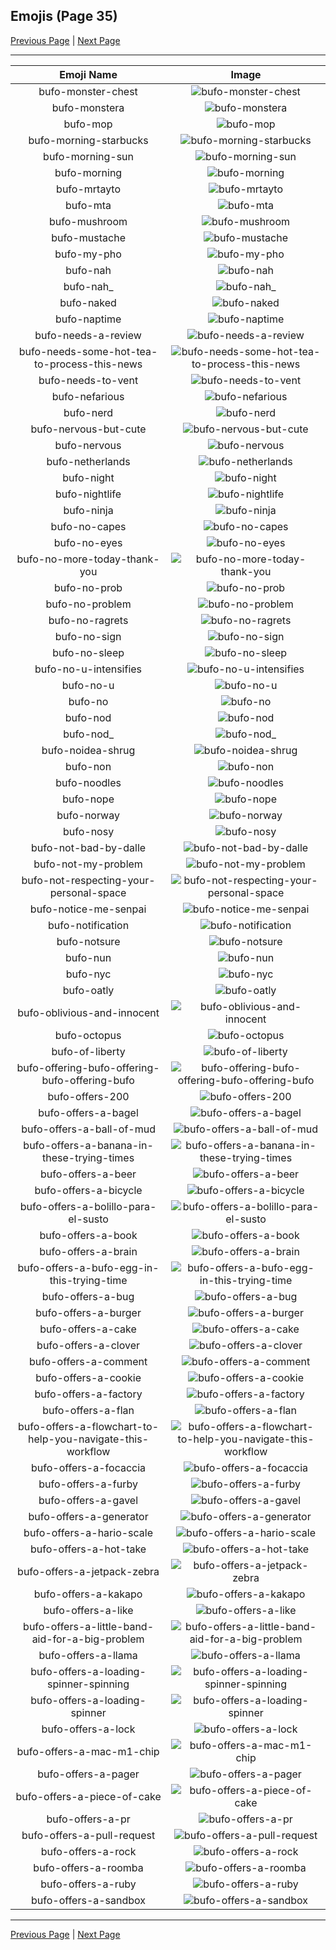 
## Emojis (Page 35)

[Previous Page](/docs/hc/page-b-0034.md)
  | [Next Page](/docs/hc/page-b-0036.md)

<hr />

|Emoji Name|Image|
| :-: | :-: |
|bufo-monster-chest| ![bufo-monster-chest](/emojis/hc/bufo-monster-chest.png)|
|bufo-monstera| ![bufo-monstera](/emojis/hc/bufo-monstera.png)|
|bufo-mop| ![bufo-mop](/emojis/hc/bufo-mop.png)|
|bufo-morning-starbucks| ![bufo-morning-starbucks](/emojis/hc/bufo-morning-starbucks.png)|
|bufo-morning-sun| ![bufo-morning-sun](/emojis/hc/bufo-morning-sun.png)|
|bufo-morning| ![bufo-morning](/emojis/hc/bufo-morning.png)|
|bufo-mrtayto| ![bufo-mrtayto](/emojis/hc/bufo-mrtayto.png)|
|bufo-mta| ![bufo-mta](/emojis/hc/bufo-mta.png)|
|bufo-mushroom| ![bufo-mushroom](/emojis/hc/bufo-mushroom.png)|
|bufo-mustache| ![bufo-mustache](/emojis/hc/bufo-mustache.png)|
|bufo-my-pho| ![bufo-my-pho](/emojis/hc/bufo-my-pho.png)|
|bufo-nah| ![bufo-nah](/emojis/hc/bufo-nah.png)|
|bufo-nah_| ![bufo-nah_](/emojis/hc/bufo-nah_.png)|
|bufo-naked| ![bufo-naked](/emojis/hc/bufo-naked.png)|
|bufo-naptime| ![bufo-naptime](/emojis/hc/bufo-naptime.png)|
|bufo-needs-a-review| ![bufo-needs-a-review](/emojis/hc/bufo-needs-a-review.png)|
|bufo-needs-some-hot-tea-to-process-this-news| ![bufo-needs-some-hot-tea-to-process-this-news](/emojis/hc/bufo-needs-some-hot-tea-to-process-this-news.png)|
|bufo-needs-to-vent| ![bufo-needs-to-vent](/emojis/hc/bufo-needs-to-vent.png)|
|bufo-nefarious| ![bufo-nefarious](/emojis/hc/bufo-nefarious.png)|
|bufo-nerd| ![bufo-nerd](/emojis/hc/bufo-nerd.png)|
|bufo-nervous-but-cute| ![bufo-nervous-but-cute](/emojis/hc/bufo-nervous-but-cute.png)|
|bufo-nervous| ![bufo-nervous](/emojis/hc/bufo-nervous.gif)|
|bufo-netherlands| ![bufo-netherlands](/emojis/hc/bufo-netherlands.gif)|
|bufo-night| ![bufo-night](/emojis/hc/bufo-night.png)|
|bufo-nightlife| ![bufo-nightlife](/emojis/hc/bufo-nightlife.png)|
|bufo-ninja| ![bufo-ninja](/emojis/hc/bufo-ninja.png)|
|bufo-no-capes| ![bufo-no-capes](/emojis/hc/bufo-no-capes.png)|
|bufo-no-eyes| ![bufo-no-eyes](/emojis/hc/bufo-no-eyes.png)|
|bufo-no-more-today-thank-you| ![bufo-no-more-today-thank-you](/emojis/hc/bufo-no-more-today-thank-you.gif)|
|bufo-no-prob| ![bufo-no-prob](/emojis/hc/bufo-no-prob.png)|
|bufo-no-problem| ![bufo-no-problem](/emojis/hc/bufo-no-problem.png)|
|bufo-no-ragrets| ![bufo-no-ragrets](/emojis/hc/bufo-no-ragrets.png)|
|bufo-no-sign| ![bufo-no-sign](/emojis/hc/bufo-no-sign.png)|
|bufo-no-sleep| ![bufo-no-sleep](/emojis/hc/bufo-no-sleep.png)|
|bufo-no-u-intensifies| ![bufo-no-u-intensifies](/emojis/hc/bufo-no-u-intensifies.gif)|
|bufo-no-u| ![bufo-no-u](/emojis/hc/bufo-no-u.png)|
|bufo-no| ![bufo-no](/emojis/hc/bufo-no.gif)|
|bufo-nod| ![bufo-nod](/emojis/hc/bufo-nod.gif)|
|bufo-nod_| ![bufo-nod_](/emojis/hc/bufo-nod_.gif)|
|bufo-noidea-shrug| ![bufo-noidea-shrug](/emojis/hc/bufo-noidea-shrug.png)|
|bufo-non| ![bufo-non](/emojis/hc/bufo-non.png)|
|bufo-noodles| ![bufo-noodles](/emojis/hc/bufo-noodles.gif)|
|bufo-nope| ![bufo-nope](/emojis/hc/bufo-nope.gif)|
|bufo-norway| ![bufo-norway](/emojis/hc/bufo-norway.gif)|
|bufo-nosy| ![bufo-nosy](/emojis/hc/bufo-nosy.png)|
|bufo-not-bad-by-dalle| ![bufo-not-bad-by-dalle](/emojis/hc/bufo-not-bad-by-dalle.png)|
|bufo-not-my-problem| ![bufo-not-my-problem](/emojis/hc/bufo-not-my-problem.png)|
|bufo-not-respecting-your-personal-space| ![bufo-not-respecting-your-personal-space](/emojis/hc/bufo-not-respecting-your-personal-space.png)|
|bufo-notice-me-senpai| ![bufo-notice-me-senpai](/emojis/hc/bufo-notice-me-senpai.gif)|
|bufo-notification| ![bufo-notification](/emojis/hc/bufo-notification.png)|
|bufo-notsure| ![bufo-notsure](/emojis/hc/bufo-notsure.png)|
|bufo-nun| ![bufo-nun](/emojis/hc/bufo-nun.png)|
|bufo-nyc| ![bufo-nyc](/emojis/hc/bufo-nyc.png)|
|bufo-oatly| ![bufo-oatly](/emojis/hc/bufo-oatly.png)|
|bufo-oblivious-and-innocent| ![bufo-oblivious-and-innocent](/emojis/hc/bufo-oblivious-and-innocent.png)|
|bufo-octopus| ![bufo-octopus](/emojis/hc/bufo-octopus.gif)|
|bufo-of-liberty| ![bufo-of-liberty](/emojis/hc/bufo-of-liberty.png)|
|bufo-offering-bufo-offering-bufo-offering-bufo| ![bufo-offering-bufo-offering-bufo-offering-bufo](/emojis/hc/bufo-offering-bufo-offering-bufo-offering-bufo.png)|
|bufo-offers-200| ![bufo-offers-200](/emojis/hc/bufo-offers-200.png)|
|bufo-offers-a-bagel| ![bufo-offers-a-bagel](/emojis/hc/bufo-offers-a-bagel.png)|
|bufo-offers-a-ball-of-mud| ![bufo-offers-a-ball-of-mud](/emojis/hc/bufo-offers-a-ball-of-mud.png)|
|bufo-offers-a-banana-in-these-trying-times| ![bufo-offers-a-banana-in-these-trying-times](/emojis/hc/bufo-offers-a-banana-in-these-trying-times.png)|
|bufo-offers-a-beer| ![bufo-offers-a-beer](/emojis/hc/bufo-offers-a-beer.png)|
|bufo-offers-a-bicycle| ![bufo-offers-a-bicycle](/emojis/hc/bufo-offers-a-bicycle.png)|
|bufo-offers-a-bolillo-para-el-susto| ![bufo-offers-a-bolillo-para-el-susto](/emojis/hc/bufo-offers-a-bolillo-para-el-susto.png)|
|bufo-offers-a-book| ![bufo-offers-a-book](/emojis/hc/bufo-offers-a-book.png)|
|bufo-offers-a-brain| ![bufo-offers-a-brain](/emojis/hc/bufo-offers-a-brain.png)|
|bufo-offers-a-bufo-egg-in-this-trying-time| ![bufo-offers-a-bufo-egg-in-this-trying-time](/emojis/hc/bufo-offers-a-bufo-egg-in-this-trying-time.png)|
|bufo-offers-a-bug| ![bufo-offers-a-bug](/emojis/hc/bufo-offers-a-bug.png)|
|bufo-offers-a-burger| ![bufo-offers-a-burger](/emojis/hc/bufo-offers-a-burger.png)|
|bufo-offers-a-cake| ![bufo-offers-a-cake](/emojis/hc/bufo-offers-a-cake.png)|
|bufo-offers-a-clover| ![bufo-offers-a-clover](/emojis/hc/bufo-offers-a-clover.png)|
|bufo-offers-a-comment| ![bufo-offers-a-comment](/emojis/hc/bufo-offers-a-comment.png)|
|bufo-offers-a-cookie| ![bufo-offers-a-cookie](/emojis/hc/bufo-offers-a-cookie.png)|
|bufo-offers-a-factory| ![bufo-offers-a-factory](/emojis/hc/bufo-offers-a-factory.png)|
|bufo-offers-a-flan| ![bufo-offers-a-flan](/emojis/hc/bufo-offers-a-flan.png)|
|bufo-offers-a-flowchart-to-help-you-navigate-this-workflow| ![bufo-offers-a-flowchart-to-help-you-navigate-this-workflow](/emojis/hc/bufo-offers-a-flowchart-to-help-you-navigate-this-workflow.png)|
|bufo-offers-a-focaccia| ![bufo-offers-a-focaccia](/emojis/hc/bufo-offers-a-focaccia.png)|
|bufo-offers-a-furby| ![bufo-offers-a-furby](/emojis/hc/bufo-offers-a-furby.png)|
|bufo-offers-a-gavel| ![bufo-offers-a-gavel](/emojis/hc/bufo-offers-a-gavel.png)|
|bufo-offers-a-generator| ![bufo-offers-a-generator](/emojis/hc/bufo-offers-a-generator.png)|
|bufo-offers-a-hario-scale| ![bufo-offers-a-hario-scale](/emojis/hc/bufo-offers-a-hario-scale.png)|
|bufo-offers-a-hot-take| ![bufo-offers-a-hot-take](/emojis/hc/bufo-offers-a-hot-take.png)|
|bufo-offers-a-jetpack-zebra| ![bufo-offers-a-jetpack-zebra](/emojis/hc/bufo-offers-a-jetpack-zebra.png)|
|bufo-offers-a-kakapo| ![bufo-offers-a-kakapo](/emojis/hc/bufo-offers-a-kakapo.png)|
|bufo-offers-a-like| ![bufo-offers-a-like](/emojis/hc/bufo-offers-a-like.png)|
|bufo-offers-a-little-band-aid-for-a-big-problem| ![bufo-offers-a-little-band-aid-for-a-big-problem](/emojis/hc/bufo-offers-a-little-band-aid-for-a-big-problem.png)|
|bufo-offers-a-llama| ![bufo-offers-a-llama](/emojis/hc/bufo-offers-a-llama.png)|
|bufo-offers-a-loading-spinner-spinning| ![bufo-offers-a-loading-spinner-spinning](/emojis/hc/bufo-offers-a-loading-spinner-spinning.gif)|
|bufo-offers-a-loading-spinner| ![bufo-offers-a-loading-spinner](/emojis/hc/bufo-offers-a-loading-spinner.gif)|
|bufo-offers-a-lock| ![bufo-offers-a-lock](/emojis/hc/bufo-offers-a-lock.png)|
|bufo-offers-a-mac-m1-chip| ![bufo-offers-a-mac-m1-chip](/emojis/hc/bufo-offers-a-mac-m1-chip.png)|
|bufo-offers-a-pager| ![bufo-offers-a-pager](/emojis/hc/bufo-offers-a-pager.png)|
|bufo-offers-a-piece-of-cake| ![bufo-offers-a-piece-of-cake](/emojis/hc/bufo-offers-a-piece-of-cake.png)|
|bufo-offers-a-pr| ![bufo-offers-a-pr](/emojis/hc/bufo-offers-a-pr.png)|
|bufo-offers-a-pull-request| ![bufo-offers-a-pull-request](/emojis/hc/bufo-offers-a-pull-request.png)|
|bufo-offers-a-rock| ![bufo-offers-a-rock](/emojis/hc/bufo-offers-a-rock.png)|
|bufo-offers-a-roomba| ![bufo-offers-a-roomba](/emojis/hc/bufo-offers-a-roomba.png)|
|bufo-offers-a-ruby| ![bufo-offers-a-ruby](/emojis/hc/bufo-offers-a-ruby.png)|
|bufo-offers-a-sandbox| ![bufo-offers-a-sandbox](/emojis/hc/bufo-offers-a-sandbox.png)|

<hr/>

[Previous Page](/docs/hc/page-b-0034.md)
  | [Next Page](/docs/hc/page-b-0036.md)